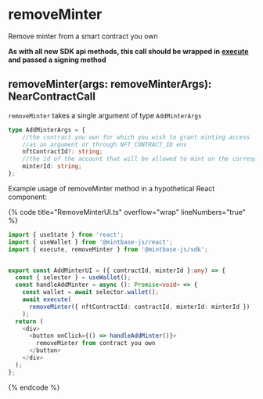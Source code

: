 # removeMinter

Remove minter from a smart contract you own

**As with all new SDK api methods, this call should be wrapped in** [**execute**](../../../mintbase-sdk-ref/packages/sdk/src/#execute) **and passed a signing method**

## removeMinter(args: removeMinterArgs): NearContractCall

`removeMinter` takes a single argument of type `AddMinterArgs`

```typescript
type AddMinterArgs = {
    //the contract you own for which you wish to grant minting access
    //as an argument or through NFT_CONTRACT_ID env
    nftContractId?: string;
    //the id of the account that will be allowed to mint on the corresponding nftContractId
    minterId: string;
};
```

Example usage of removeMinter method in a hypothetical React component:

{% code title="RemoveMinterUI.ts" overflow="wrap" lineNumbers="true" %}
```typescript
import { useState } from 'react';
import { useWallet } from '@mintbase-js/react';
import { execute, removeMinter } from '@mintbase-js/sdk';


export const AddMinterUI = ({ contractId, minterId }:any) => {
  const { selector } = useWallet();
  const handleAddMinter = async (): Promise<void> => {
    const wallet = await selector.wallet();
    await execute(
      removeMinter({ nftContractId: contractId, minterId: minterId })
    );
  return (
    <div>
      <button onClick={() => handleAddMinter()}>
        removeMinter from contract you own
      </button>
    </div>
  );
};
```
{% endcode %}
